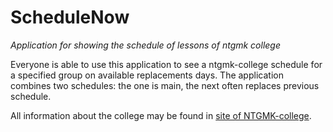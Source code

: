 # ScheduleNow
_Application for showing the schedule of lessons of ntgmk college_

Everyone is able to use this application to see a ntgmk-college schedule for a specified group on available replacements days.
The application combines two schedules: the one is main, the next often replaces previous schedule.

All information about the college may be found in [site of NTGMK-college](http://ntgmk.ru).